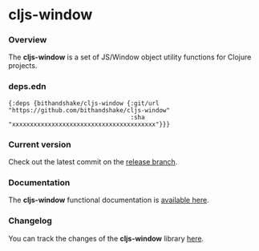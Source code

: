 
# cljs-window

### Overview

The <strong>cljs-window</strong> is a set of JS/Window object utility functions for Clojure projects.

### deps.edn

```
{:deps {bithandshake/cljs-window {:git/url "https://github.com/bithandshake/cljs-window"
                                  :sha     "xxxxxxxxxxxxxxxxxxxxxxxxxxxxxxxxxxxxxxxx"}}}
```

### Current version

Check out the latest commit on the [release branch](https://github.com/bithandshake/cljs-window/tree/release).

### Documentation

The <strong>cljs-window</strong> functional documentation is [available here](https://bithandshake.github.io/cljs-window).

### Changelog

You can track the changes of the <strong>cljs-window</strong> library [here](CHANGES.md).
